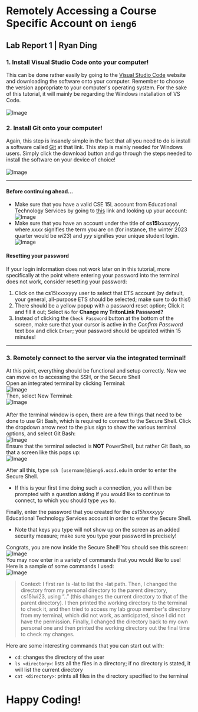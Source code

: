 # Remotely Accessing a Course Specific Account on `ieng6`  
## Lab Report 1 | Ryan Ding    
### 1. Install Visual Studio Code onto your computer!  
This can be done rather easily by going to the [Visual Studio Code](https://code.visualstudio.com/download) website and downloading the software onto your computer. Remember to choose the version appropriate to your computer's operating system. For the sake of this tutorial, it will mainly be regarding the Windows installation of VS Code.  
<br>
![Image](./images/vsc1.jpg)    
### 2. Install Git onto your computer!  
Again, this step is insanely simple in the fact that all you need to do is install a software called [Git](https://gitforwindows.org/) at that link. This step is mainly needed for Windows users. Simply click the download button and go through the steps needed to install the software on your device of choice!  
<br>
![Image](./images/git1.png)  
***
#### Before continuing ahead...  
- Make sure that you have a valid CSE 15L account from Educational Technology Services by going to [this](https://sdacs.ucsd.edu/~icc/index.php) link and looking up your account:  
![Image](./images/ets1.png)      
- Make sure that you have an account under the title of **cs15l**_xxxxyyy_, where _xxxx_ signifies the term you are on (for instance, the winter 2023 quarter would be _wi23_) and _yyy_ signifies your unique student login.   
![Image](./images/ets2.png)
#### Resetting your password  
If your login information does not work later on in this tutorial, more specifically at the point where entering your password into the terminal does not work, consider resetting your password:  
1. Click on the cs15lxxxxyyy user to select that ETS account (by default, your general, all-purpose ETS should be selected; make sure to do this!)
2. There should be a yellow popup with a password reset option; Click it and fill it out; Select `No` for __Change my TritonLink Password?__
3. Instead of clicking the `Check Password` button at the bottom of the screen, make sure that your cursor is active in the _Confirm Password_ text box and click `Enter`; your password should be updated within 15 minutes!
***
### 3. Remotely connect to the server via the integrated terminal!  
At this point, everything should be functional and setup correctly. Now we can move on to accessing the SSH, or the Secure Shell
<br>
Open an integrated terminal by clicking Terminal:  
![Image](./images/terminal1.png)  
Then, select New Terminal:  
![Image](./images/terminal2.png)  
<br>
After the terminal window is open, there are a few things that need to be done to use Git Bash, which is required to connect to the Secure Shell. Click the dropdown arrow next to the plus sign to show the various terminal options, and select Git Bash:  
![Image](./images/terminal5.png)  
Ensure that the terminal selected is __NOT__ PowerShell, but rather Git Bash, so that a screen like this pops up:  
![Image](./images/terminal4.JPG)  

After all this, type `ssh [username]@ieng6.ucsd.edu` in order to enter the Secure Shell.  
- If this is your first time doing such a connection, you will then be prompted with a question asking if you would like to continue to connect, to which you should type `yes` to.  

Finally, enter the password that you created for the _cs15lxxxxyyy_ Educational Technology Services account in order to enter the Secure Shell.  
- Note that keys you type will not show up on the screen as an added security measure; make sure you type your password in precisely!  

Congrats, you are now inside the Secure Shell! You should see this screen:  
![Image](./images/terminal3.JPG)  
You may now enter in a variety of commands that you would like to use! Here is a sample of some commands I used:  
![Image](./images/cli1.png)  
> Context: I first ran ls -lat to list the -lat path. Then, I changed the directory from my personal directory to the parent directory, cs15lwi23, using “..” (this changes the current directory to that of the parent directory). I then printed the working directory to the terminal to check it, and then tried to access my lab group member's directory from my terminal, which did not work, as anticipated, since I did not have the permission. Finally, I changed the directory back to my own personal one and then printed the working directory out the final time to check my changes.  

Here are some interesting commands that you can start out with:
- `cd`: changes the directory of the user  
- `ls <directory>`: lists all the files in a directory; if no directory is stated, it will list the current directory  
- `cat <directory>`: prints all files in the directory specified to the terminal  

# Happy Coding!
